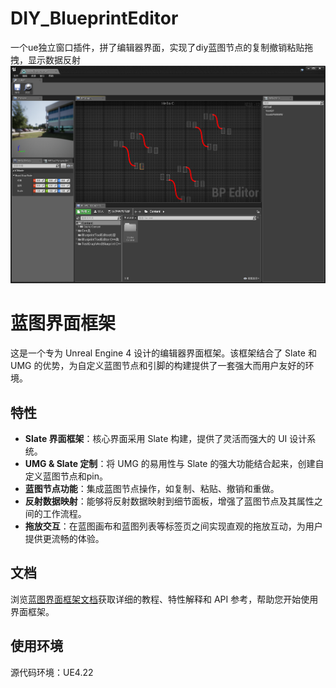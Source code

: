 # DIY_BlueprintEditor
 一个ue独立窗口插件，拼了编辑器界面，实现了diy蓝图节点的复制撤销粘贴拖拽，显示数据反射
![蓝图界面框架](ReadmeAsset/Picture0.png)

# 蓝图界面框架

这是一个专为 Unreal Engine 4  设计的编辑器界面框架。该框架结合了 Slate 和 UMG 的优势，为自定义蓝图节点和引脚的构建提供了一套强大而用户友好的环境。

## 特性

- **Slate 界面框架**：核心界面采用 Slate 构建，提供了灵活而强大的 UI 设计系统。
- **UMG & Slate 定制**：将 UMG 的易用性与 Slate 的强大功能结合起来，创建自定义蓝图节点和pin。
- **蓝图节点功能**：集成蓝图节点操作，如复制、粘贴、撤销和重做。
- **反射数据映射**：能够将反射数据映射到细节面板，增强了蓝图节点及其属性之间的工作流程。
- **拖放交互**：在蓝图画布和蓝图列表等标签页之间实现直观的拖放互动，为用户提供更流畅的体验。

## 文档

浏览[蓝图界面框架文档](https://www.yuque.com/shaozi-3mfdw/vg35e0/td4yk47k162wziim)获取详细的教程、特性解释和 API 参考，帮助您开始使用界面框架。

## 使用环境

源代码环境：UE4.22

